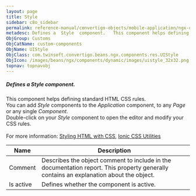 ```yaml
---
layout: page
title: Style
sidebar: c8o_sidebar
permalink: reference-manual/convertigo-objects/mobile-application/ngx-components/custom-components/style/
metadesc: Defines a  Style  component.   This component helps defining standard HTML CSS rules.  You can add  Style  components to the  Application  component, 
ObjGroup: Customs
ObjCatName: custom-components
ObjName: UIStyle
ObjClass: com.twinsoft.convertigo.beans.ngx.components.res.UIStyle
ObjIcon: /images/beans/ngx/components/dynamic/images/uistyle_32x32.png
topnav: topnavobj
---
```

##### Defines a <i>Style</i> component. <br/>

 This component helps defining standard HTML CSS rules.<br/>
 You can add <i>Style</i> components to the <i>Application</i> component, to any <i>Page</i> or any single <i>Component</i>.<br/>
 Double-click on your <i>Style</i> component to open the editor and modify your CSS rules.<br/>
<br/>
 For more information: <a href='https://www.w3schools.com/html/html_css.asp' target='_blank'>Styling HTML with CSS</a>, <a href='https://ionicframework.com/docs/layout/css-utilities' target='_blank'>Ionic CSS Utilities</a>

Name | Description 
--- | ---
Comment | Describes the object comment to include in the documentation report.  This property generally contains an explanation about the object. 
Is active | Defines whether the component is active. 

